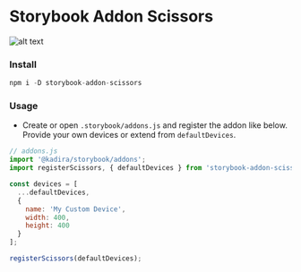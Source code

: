 # Storybook Addon Scissors
![alt text](https://raw.githubusercontent.com/PeterPanen/storybook-addon-scissors/master/assets/screenshot.png "screenshot")


### Install

```javascript
npm i -D storybook-addon-scissors
```

### Usage
- Create or open `.storybook/addons.js` and register the addon like below.
Provide your own devices or extend from `defaultDevices`.
```javascript
// addons.js
import '@kadira/storybook/addons';
import registerScissors, { defaultDevices } from 'storybook-addon-scissors';

const devices = [
  ...defaultDevices,
  {
    name: 'My Custom Device',
    width: 400,
    height: 400
  }
];

registerScissors(defaultDevices);
```
